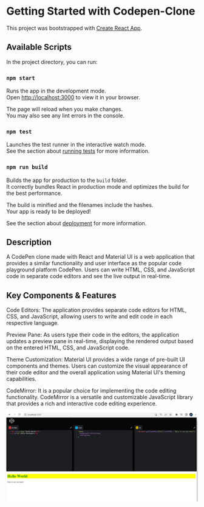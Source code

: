 # Getting Started with Codepen-Clone

This project was bootstrapped with [Create React App](https://github.com/facebook/create-react-app).

## Available Scripts

In the project directory, you can run:

### `npm start`

Runs the app in the development mode.\
Open [http://localhost:3000](http://localhost:3000) to view it in your browser.

The page will reload when you make changes.\
You may also see any lint errors in the console.

### `npm test`

Launches the test runner in the interactive watch mode.\
See the section about [running tests](https://facebook.github.io/create-react-app/docs/running-tests) for more information.

### `npm run build`

Builds the app for production to the `build` folder.\
It correctly bundles React in production mode and optimizes the build for the best performance.

The build is minified and the filenames include the hashes.\
Your app is ready to be deployed!

See the section about [deployment](https://facebook.github.io/create-react-app/docs/deployment) for more information.

## Description 
A CodePen clone made with React and Material UI is a web application that provides a similar functionality and user interface as the popular code playground platform CodePen. Users can write HTML, CSS, and JavaScript code in separate code editors and see the live output in real-time.

## Key Components & Features
Code Editors: The application provides separate code editors for HTML, CSS, and JavaScript, allowing users to write and edit code in each respective language.

Preview Pane: As users type their code in the editors, the application updates a preview pane in real-time, displaying the rendered output based on the entered HTML, CSS, and JavaScript code.

Theme Customization: Material UI provides a wide range of pre-built UI components and themes. Users can customize the visual appearance of their code editor and the overall application using Material UI's theming capabilities.

CodeMirror: It is a popular choice for implementing the code editing functionality. CodeMirror is a versatile and customizable JavaScript library that provides a rich and interactive code editing experience.

<img src="Capture.png" alt="Alt text" >